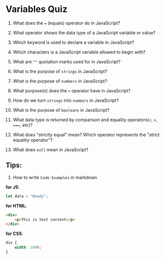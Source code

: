 # Variables Quiz

1. What does the `=` (equals) operator do in JavaScript?

2. What operator shows the data type of a JavaScript variable or value?

3. Which keyword is used to declare a variable in JavaScript?

4. Which characters is a JavaScript variable allowed to begin with?

5. What are `""` quotation marks used for in JavaScript?

6. What is the purpose of `strings` in JavaScript?

7. What is the purpose of `numbers` in JavaScript?

8. What purpose(s) does the `+` operator have in JavaScript?

9. How do we turn `strings` into `numbers` in JavaScript?

10. What is the purpose of `booleans` in JavaScript?

11. What data type is returned by comparison and equality operators(`<`, `>`, `===`, etc)?

12. What does "strictly equal" mean? Which operator represents the "strict equality operator"?

13. What does `null` mean in JavaScript?

## Tips:

1. How to write `Code Examples` in markdown

**for JS**:

```javascript
let data = "Howdy";
```

**for HTML**:

```html
<div>
    <p>This is text content</p>
</div>
```

**for CSS**:

```css
div {
    width: 100%;
}
```
